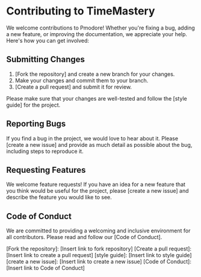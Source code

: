 # Contributing to TimeMastery

We welcome contributions to Pmodore! Whether you're fixing a bug, adding a new feature, or improving the documentation, we appreciate your help. Here's how you can get involved:

## Submitting Changes

1. [Fork the repository] and create a new branch for your changes.
2. Make your changes and commit them to your branch.
3. [Create a pull request] and submit it for review.

Please make sure that your changes are well-tested and follow the [style guide] for the project.

## Reporting Bugs

If you find a bug in the project, we would love to hear about it. Please [create a new issue] and provide as much detail as possible about the bug, including steps to reproduce it.

## Requesting Features

We welcome feature requests! If you have an idea for a new feature that you think would be useful for the project, please [create a new issue] and describe the feature you would like to see.

## Code of Conduct

We are committed to providing a welcoming and inclusive environment for all contributors. Please read and follow our [Code of Conduct].

[Fork the repository]: [Insert link to fork repository]
[Create a pull request]: [Insert link to create a pull request]
[style guide]: [Insert link to style guide]
[create a new issue]: [Insert link to create a new issue]
[Code of Conduct]: [Insert link to Code of Conduct]
